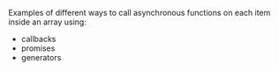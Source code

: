 Examples of different ways to call asynchronous functions on each item inside an array using:
- callbacks
- promises
- generators